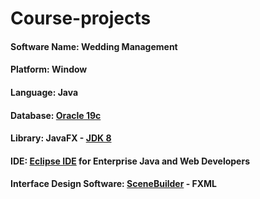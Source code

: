 # Course-projects
#### Software Name: Wedding Management
#### Platform: Window
#### Language: Java
#### Database: [Oracle 19c](https://www.oracle.com/database/technologies/oracle-database-software-downloads.html#19c)
#### Library:  JavaFX - [JDK 8](https://www.oracle.com/java/technologies/javase/javase-jdk8-downloads.html)
#### IDE:      [Eclipse IDE](https://www.eclipse.org/downloads/) for Enterprise Java and Web Developers
#### Interface Design Software: [SceneBuilder](https://gluonhq.com/products/scene-builder/) - FXML
